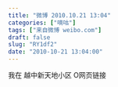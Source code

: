 ```yaml
---
title: "微博 2010.10.21 13:04"
categories: ["嘀咕"]
tags: ["来自微博 weibo.com"]
draft: false
slug: "RY1df2"
date: "2010-10-21 13:04:00"
---
```


<p>我在 越中新天地小区 O网页链接 ​​​​</p>
